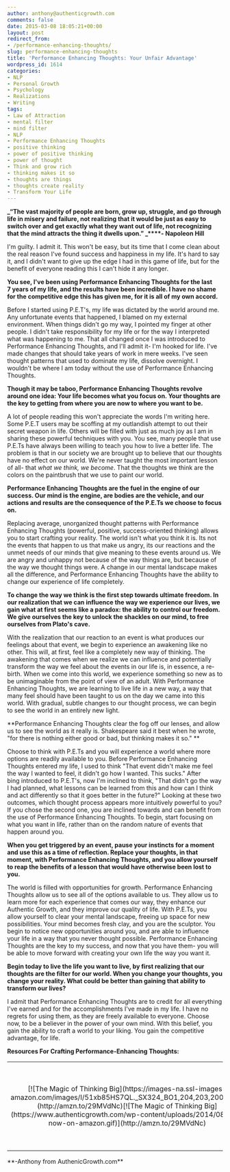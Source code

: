 ```yaml
---
author: anthony@authenticgrowth.com
comments: false
date: 2015-03-08 18:05:21+00:00
layout: post
redirect_from:
- /performance-enhancing-thoughts/
slug: performance-enhancing-thoughts
title: 'Performance Enhancing Thoughts: Your Unfair Advantage'
wordpress_id: 1614
categories:
- NLP
- Personal Growth
- Psychology
- Realizations
- Writing
tags:
- Law of Attraction
- mental filter
- mind filter
- NLP
- Performance Enhancing Thoughts
- positive thinking
- power of positive thinking
- power of thought
- Think and grow rich
- thinking makes it so
- thoughts are things
- thoughts create reality
- Transform Your Life
---
```


**_“The vast majority of people are born, grow up, struggle, and go through life in misery and failure, not realizing that it would be just as easy to switch over and get exactly what they want out of life, not recognizing that the mind attracts the thing it dwells upon.” _****- Napoleon Hill**

I'm guilty. I admit it. This won't be easy, but its time that I come clean about the real reason I've found success and happiness in my life. It's hard to say it, and I didn't want to give up the edge I had in this game of life, but for the benefit of everyone reading this I can't hide it any longer.

**You see, I've been using Performance Enhancing Thoughts for the last 7 years of my life, and the results have been incredible. I have no shame for the competitive edge this has given me, for it is all of my own accord.**

Before I started using P.E.T's, my life was dictated by the world around me. Any unfortunate events that happened, I blamed on my external environment. When things didn't go my way, I pointed my finger at other people. I didn't take responsibility for my life or for the way I interpreted what was happening to me. That all changed once I was introduced to Performance Enhancing Thoughts, and I'll admit it- I'm hooked for life. I've made changes that should take years of work in mere weeks. I've seen thought patterns that used to dominate my life, dissolve overnight. I wouldn't be where I am today without the use of Performance Enhancing Thoughts.

**Though it may be taboo, Performance Enhancing Thoughts revolve around one idea: Your life becomes what you focus on. Your thoughts are the key to getting from where you are now to where you want to be.**

A lot of people reading this won't appreciate the words I'm writing here. Some P.E.T users may be scoffing at my outlandish attempt to out their secret weapon in life. Others will be filled with just as much joy as I am in sharing these powerful techniques with you. You see, many people that use P.E.Ts have always been willing to teach you how to live a better life. The problem is that in our society we are brought up to believe that our thoughts have no effect on our world. We're never taught the most important lesson of all- that _what we think, we become_. That the thoughts we think are the colors on the paintbrush that we use to paint our world.

**Performance Enhancing Thoughts are the fuel in the engine of our success. Our mind is the engine, are bodies are the vehicle, and our actions and results are the consequence of the P.E.Ts we choose to focus on.**

Replacing average, unorganized thought patterns with Performance Enhancing Thoughts (powerful, positive, success-oriented thinking) allows you to start crafting your reality. The world isn't what you think it is. Its not the events that happen to us that make us angry, its our reactions and the unmet needs of our minds that give meaning to these events around us. We are angry and unhappy not because of the way things are, but because of the way we thought things were. A change in our mental landscape makes all the difference, and Performance Enhancing Thoughts have the ability to change our experience of life completely.

**To change the way we think is the first step towards ultimate freedom. In our realization that we can influence the way we experience our lives, we gain what at first seems like a paradox: the ability to control our freedom. We give ourselves the key to unlock the shackles on our mind, to free ourselves from Plato's cave.**

With the realization that our reaction to an event is what produces our feelings about that event, we begin to experience an awakening like no other. This will, at first, feel like a completely new way of thinking. The awakening that comes when we realize we can influence and potentially transform the way we feel about the events in our life is, in essence, a re-birth. When we come into this world, we experience something so new as to be unimaginable from the point of view of an adult. With Performance Enhancing Thoughts, we are learning to live life in a new way, a way that many feel should have been taught to us on the day we came into this world. With gradual, subtle changes to our thought process, we can begin to see the world in an entirely new light.

**Performance Enhancing Thoughts clear the fog off our lenses, and allow us to see the world as it really is. Shakespeare said it best when he wrote, "for there is nothing either good or bad, but thinking makes it so." **

Choose to think with P.E.Ts and you will experience a world where more options are readily available to you. Before Performance Enhancing Thoughts entered my life, I used to think "That event didn't make me feel the way I wanted to feel, it didn't go how I wanted. This sucks." After bing introduced to P.E.T's, now I'm inclined to think, "That didn't go the way I had planned, what lessons can be learned from this and how can I think and act differently so that it goes better in the future?" Looking at these two outcomes, which thought process appears more intuitively powerful to you? If you chose the second one, you are inclined towards and can benefit from the use of Performance Enhancing Thoughts. To begin, start focusing on what you want in life, rather than on the random nature of events that happen around you.

**When you get triggered by an event, pause your instincts for a moment and use this as a time of reflection. Replace your thoughts, in that moment, with Performance Enhancing Thoughts, and you allow yourself to reap the benefits of a lesson that would have otherwise been lost to you.**

The world is filled with opportunities for growth. Performance Enhancing Thoughts allow us to see all of the options available to us. They allow us to learn more for each experience that comes our way, they enhance our Authentic Growth, and they improve our quality of life. With P.E.Ts, you allow yourself to clear your mental landscape, freeing up space for new possibilities. Your mind becomes fresh clay, and you are the sculptor. You begin to notice new opportunities around you, and are able to influence your life in a way that you never thought possible. Performance Enhancing Thoughts are the key to my success, and now that you have them- you will be able to move forward with creating your own life the way you want it.

**Begin today to live the life you want to live, by first realizing that our thoughts are the filter for our world. When you change your thoughts, you change your reality. What could be better than gaining that ability to transform our lives?**

I admit that Performance Enhancing Thoughts are to credit for all everything I've earned and for the accomplishments I've made in my life. I have no regrets for using them, as they are freely available to everyone. Choose now, to be a believer in the power of your own mind. With this belief, you gain the ability to craft a world to your liking. You gain the competitive advantage, for life.

**Resources For Crafting Performance-Enhancing Thoughts:**
<table >
<tbody >
<tr align="center" >

<td >[![The Magic of Thinking Big](https://images-na.ssl-images-amazon.com/images/I/51xb85HS7QL._SX324_BO1,204,203,200_.jpg)](http://amzn.to/29MVdNc)[![The Magic of Thinking Big](https://www.authenticgrowth.com/wp-content/uploads/2014/08/buy-now-on-amazon.gif)](http://amzn.to/29MVdNc)
</td>

<td >[![The 10X Rule](https://images-na.ssl-images-amazon.com/images/I/41AdzcAGBLL._SX329_BO1,204,203,200_.jpg)](http://amzn.to/29EJJ1b)[![The 10X Rule](https://www.authenticgrowth.com/wp-content/uploads/2014/08/buy-now-on-amazon.gif)](http://amzn.to/29EJJ1b)
</td>

<td >[![The Big Leap](https://images-na.ssl-images-amazon.com/images/I/41lJG11Kn-L._SX332_BO1,204,203,200_.jpg)](http://amzn.to/29R3KkP)[![The Big Leap](https://www.authenticgrowth.com/wp-content/uploads/2014/08/buy-now-on-amazon.gif)](http://amzn.to/29R3KkP)
</td>
</tr>
</tbody>
</table>
**-Anthony from AuthenicGrowth.com**


